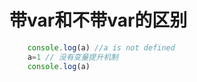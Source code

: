 # 带var和不带var的区别

```js
    console.log(a) //a is not defined 
    a=1 // 没有变量提升机制
    console.log(a)
```